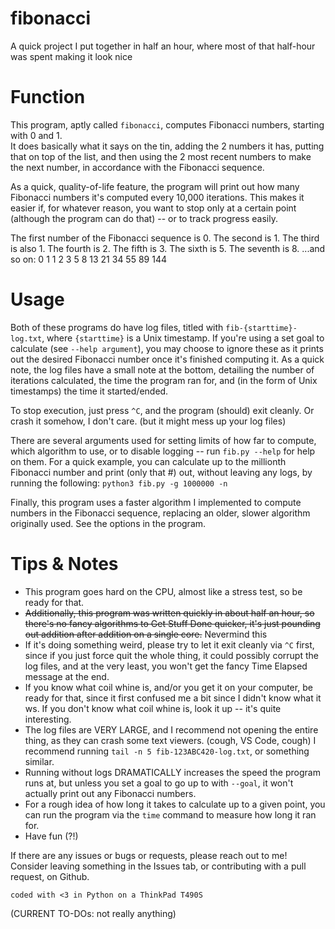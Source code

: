 # fibonacci
A quick project I put together in half an hour, where most of that half-hour was spent making it look nice

# Function
This program, aptly called `fibonacci`, computes Fibonacci numbers, starting with 0 and 1.  
It does basically what it says on the tin, adding the 2 numbers it has, putting that on top of the list, and then using the 2 most recent numbers to make the next number, in accordance with the Fibonacci sequence.

As a quick, quality-of-life feature, the program will print out how many Fibonacci numbers it's computed every 10,000 iterations.
This makes it easier if, for whatever reason, you want to stop only at a certain point (although the program can do that) -- or to track progress easily.

The first number of the Fibonacci sequence is 0. The second is 1. The third is also 1. The fourth is 2. The fifth is 3. The sixth is 5. The seventh is 8.
...and so on:
0 1 1 2 3 5 8 13 21 34 55 89 144

# Usage
Both of these programs do have log files, titled with `fib-{starttime}-log.txt`, where `{starttime}` is a Unix timestamp.
If you're using a set goal to calculate (see `--help argument`), you may choose to ignore these as it prints out the desired Fibonacci number once it's finished computing it.
As a quick note, the log files have a small note at the bottom, detailing the number of iterations calculated, the time the program ran for, and (in the form of Unix timestamps) the time it started/ended.

To stop execution, just press `^C`, and the program (should) exit cleanly.
Or crash it somehow, I don't care. (but it might mess up your log files)

There are several arguments used for setting limits of how far to compute, which algorithm to use, or to disable logging -- run `fib.py --help` for help on them.
For a quick example, you can calculate up to the millionth Fibonacci number and print (only that #) out, without leaving any logs, by running the following:
`python3 fib.py -g 1000000 -n`

Finally, this program uses a faster algorithm I implemented to compute numbers in the Fibonacci sequence, replacing an older, slower algorithm originally used. See the options in the program.

# Tips & Notes
- This program goes hard on the CPU, almost like a stress test, so be ready for that.
- ~~Additionally, this program was written quickly in about half an hour, so there's no fancy algorithms to Get Stuff Done quicker, it's just pounding out addition after addition on a single core.~~ Nevermind this 
- If it's doing something weird, please try to let it exit cleanly via `^C` first, since if you just force quit the whole thing, it could possibly corrupt the log files, and at the very least, you won't get the fancy Time Elapsed message at the end.
- If you know what coil whine is, and/or you get it on your computer, be ready for that, since it first confused me a bit since I didn't know what it ws. If you don't know what coil whine is, look it up -- it's quite interesting.
- The log files are VERY LARGE, and I recommend not opening the entire thing, as they can crash some text viewers. (cough, VS Code, cough) I recommend running `tail -n 5 fib-123ABC420-log.txt`, or something similar.
- Running without logs DRAMATICALLY increases the speed the program runs at, but unless you set a goal to go up to with `--goal`, it won't actually print out any Fibonacci numbers.
- For a rough idea of how long it takes to calculate up to a given point, you can run the program via the `time` command to measure how long it ran for.
- Have fun (?!)


If there are any issues or bugs or requests, please reach out to me! Consider leaving something in the Issues tab, or contributing with a pull request, on Github.

`coded with <3 in Python on a ThinkPad T490S`

(CURRENT TO-DOs: not really anything)